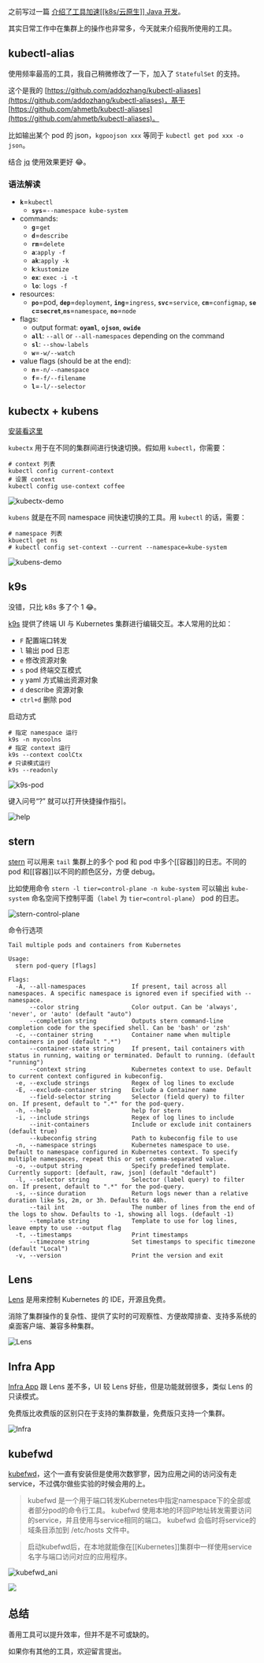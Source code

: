 之前写过一篇 [介绍了工具加速[[k8s/云原生]] Java 开发](https://mp.weixin.qq.com/s/CXJ1zUoktdI3c3CHVju0gA)。

其实日常工作中在集群上的操作也非常多，今天就来介绍我所使用的工具。

## kubectl-alias

使用频率最高的工具，我自己稍微修改了一下，加入了 `StatefulSet` 的支持。

这个是我的 [https://github.com/addozhang/kubectl-aliases](https://github.com/addozhang/kubectl-aliases)，基于 [https://github.com/ahmetb/kubectl-aliases](https://github.com/ahmetb/kubectl-aliases)。

比如输出某个 pod 的 json，`kgpoojson xxx` 等同于 `kubectl get pod xxx -o json`。

结合 [jq](https://stedolan.github.io/jq/) 使用效果更好 😂。

### 语法解读

-   **`k`**\=`kubectl`
    -   **`sys`**\=`--namespace kube-system`
-   commands:
    -   **`g`**\=`get`
    -   **`d`**\=`describe`
    -   **`rm`**\=`delete`
    -   **`a`**:`apply -f`
    -   **`ak`**:`apply -k`
    -   **`k`**:`kustomize`
    -   **`ex`**: `exec -i -t`
    -   **`lo`**: `logs -f`
-   resources:
    -   **`po`**\=pod, **`dep`**\=`deployment`, **`ing`**\=`ingress`, **`svc`**\=`service`, **`cm`**\=`configmap`, **`sec`\=`secret`**,**`ns`**\=`namespace`, **`no`**\=`node`
-   flags:
    -   output format: **`oyaml`**, **`ojson`**, **`owide`**
    -   **`all`**: `--all` or `--all-namespaces` depending on the command
    -   **`sl`**: `--show-labels`
    -   **`w`**\=`-w/--watch`
-   value flags (should be at the end):
    -   **`n`**\=`-n/--namespace`
    -   **`f`**\=`-f/--filename`
    -   **`l`**\=`-l/--selector`

## kubectx + kubens

[安装看这里](https://github.com/ahmetb/kubectx#installation)

`kubectx` 用于在不同的集群间进行快速切换。假如用 `kubectl`，你需要：

```
# context 列表
kubectl config current-context 
# 设置 context
kubectl config use-context coffee
```

![kubectx-demo](https://atbug.oss-cn-hangzhou.aliyuncs.com/2021/06/26/kubectxdemo.gif)

`kubens` 就是在不同 namespace 间快速切换的工具。用 `kubectl` 的话，需要：

```
# namespace 列表
kbuectl get ns
# kubectl config set-context --current --namespace=kube-system
```

![kubens-demo](https://atbug.oss-cn-hangzhou.aliyuncs.com/2021/06/26/kubensdemo.gif)

## k9s

没错，只比 k8s 多了个 1 😂。

[k9s](https://github.com/derailed/k9s) 提供了终端 UI 与 Kubernetes 集群进行编辑交互。本人常用的比如：

-   `F` 配置端口转发
-   `l` 输出 pod 日志
-   `e` 修改资源对象
-   `s` pod 终端交互模式
-   `y` yaml 方式输出资源对象
-   `d` describe 资源对象
-   `ctrl+d` 删除 pod

启动方式

```
# 指定 namespace 运行
k9s -n mycoolns
# 指定 context 运行
k9s --context coolCtx
# 只读模式运行
k9s --readonly
```

![k9s-pod](https://atbug.oss-cn-hangzhou.aliyuncs.com/2021/06/26/20210626102731.png)

键入问号“?” 就可以打开快捷操作指引。

![help](https://atbug.oss-cn-hangzhou.aliyuncs.com/2021/06/26/20210626103012.png)

## stern

[stern](https://github.com/wercker/stern) 可以用来 `tail` 集群上的多个 pod 和 pod 中多个[[容器]]的日志。不同的 pod 和[[容器]]以不同的颜色区分，方便 debug。

比如使用命令 `stern -l tier=control-plane -n kube-system` 可以输出 `kube-system` 命名空间下控制平面（`label` 为 `tier=control-plane`） pod 的日志。

![stern-control-plane](https://atbug.oss-cn-hangzhou.aliyuncs.com/2021/06/26/20210626104458.png)

命令行选项

```
Tail multiple pods and containers from Kubernetes

Usage:
  stern pod-query [flags]

Flags:
  -A, --all-namespaces             If present, tail across all namespaces. A specific namespace is ignored even if specified with --namespace.
      --color string               Color output. Can be 'always', 'never', or 'auto' (default "auto")
      --completion string          Outputs stern command-line completion code for the specified shell. Can be 'bash' or 'zsh'
  -c, --container string           Container name when multiple containers in pod (default ".*")
      --container-state string     If present, tail containers with status in running, waiting or terminated. Default to running. (default "running")
      --context string             Kubernetes context to use. Default to current context configured in kubeconfig.
  -e, --exclude strings            Regex of log lines to exclude
  -E, --exclude-container string   Exclude a Container name
      --field-selector string      Selector (field query) to filter on. If present, default to ".*" for the pod-query.
  -h, --help                       help for stern
  -i, --include strings            Regex of log lines to include
      --init-containers            Include or exclude init containers (default true)
      --kubeconfig string          Path to kubeconfig file to use
  -n, --namespace strings          Kubernetes namespace to use. Default to namespace configured in Kubernetes context. To specify multiple namespaces, repeat this or set comma-separated value.
  -o, --output string              Specify predefined template. Currently support: [default, raw, json] (default "default")
  -l, --selector string            Selector (label query) to filter on. If present, default to ".*" for the pod-query.
  -s, --since duration             Return logs newer than a relative duration like 5s, 2m, or 3h. Defaults to 48h.
      --tail int                   The number of lines from the end of the logs to show. Defaults to -1, showing all logs. (default -1)
      --template string            Template to use for log lines, leave empty to use --output flag
  -t, --timestamps                 Print timestamps
      --timezone string            Set timestamps to specific timezone (default "Local")
  -v, --version                    Print the version and exit

```

## Lens

[Lens](https://k8slens.dev/) 是用来控制 Kubernetes 的 IDE，开源且免费。

消除了集群操作的复杂性、提供了实时的可观察性、方便故障排查、支持多系统的桌面客户端、兼容多种集群。

![Lens](https://atbug.oss-cn-hangzhou.aliyuncs.com/2021/06/26/20210626113853.png)

## Infra App

[Infra App](https://infra.app/) 跟 Lens 差不多，UI 较 Lens 好些，但是功能就弱很多，类似 Lens 的只读模式。

免费版比收费版的区别只在于支持的集群数量，免费版只支持一个集群。

![Infra](https://atbug.oss-cn-hangzhou.aliyuncs.com/2021/06/26/20210626114417.png)

## kubefwd

[kubefwd](https://github.com/txn2/kubefwd)，这个一直有安装但是使用次数寥寥，因为应用之间的访问没有走 service，不过偶尔做些实验的时候会用的上。

> kubefwd 是一个用于端口转发Kubernetes中指定namespace下的全部或者部分pod的命令行工具。 kubefwd 使用本地的环回IP地址转发需要访问的service，并且使用与service相同的端口。 kubefwd 会临时将service的域条目添加到 /etc/hosts 文件中。

> 启动kubefwd后，在本地就能像在[[Kubernetes]]集群中一样使用service名字与端口访问对应的应用程序。

![kubefwd_ani](https://atbug.oss-cn-hangzhou.aliyuncs.com/2021/06/26/kubefwdani.gif)

![](https://atbug.oss-cn-hangzhou.aliyuncs.com/2021/06/26/16246803227515.jpg)

## 总结

善用工具可以提升效率，但并不是不可或缺的。

如果你有其他的工具，欢迎留言提出。